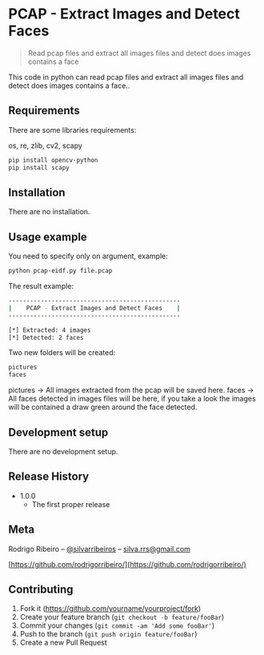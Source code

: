# PCAP - Extract Images and Detect Faces
> Read pcap files and extract all images files and detect does images contains a face

This code in python can read pcap files and extract all images files and detect does images contains a face..

## Requirements

There are some libraries requirements:

os, re, zlib, cv2, scapy

```sh
pip install opencv-python
pip install scapy
```

## Installation

There are no installation.

## Usage example

You need to specify only on argument, example:

```sh
python pcap-eidf.py file.pcap
```

The result example:

```sh
------------------------------------------------
|    PCAP - Extract Images and Detect Faces    |
------------------------------------------------

[*] Extracted: 4 images
[*] Detected: 2 faces
```

Two new folders will be created:
```sh
pictures
faces
```

pictures -> All images extracted from the pcap will be saved here.
faces -> All faces detected in images files will be here, if you take a look the images will be contained a draw green around the face detected.

## Development setup

There are no development setup.

## Release History

* 1.0.0
    * The first proper release

## Meta

Rodrigo Ribeiro – [@silvarribeiros](https://twitter.com/silvarribeiros) – silva.rrs@gmail.com

[https://github.com/rodrigorribeiro/](https://github.com/rodrigorribeiro/)

## Contributing

1. Fork it (<https://github.com/yourname/yourproject/fork>)
2. Create your feature branch (`git checkout -b feature/fooBar`)
3. Commit your changes (`git commit -am 'Add some fooBar'`)
4. Push to the branch (`git push origin feature/fooBar`)
5. Create a new Pull Request
